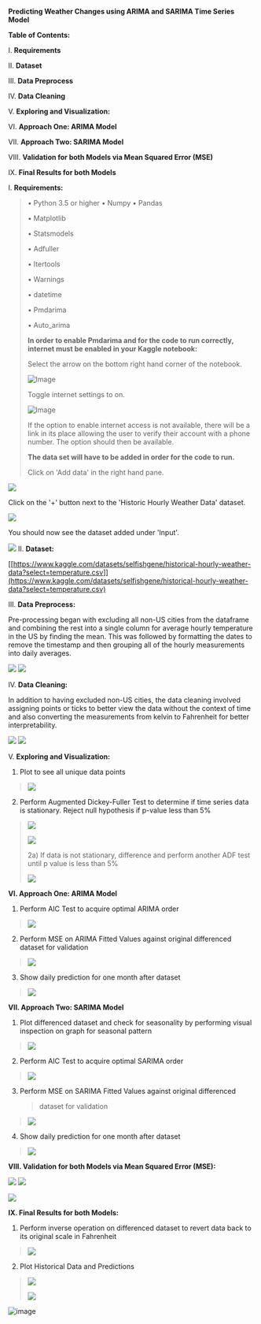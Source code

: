 **Predicting Weather Changes using ARIMA and SARIMA Time Series Model**

**Table of Contents:**

I.  **Requirements**

II. **Dataset**

III. **Data Preprocess**

IV. **Data Cleaning**

V.  **Exploring and Visualization:**

VI. **Approach One: ARIMA Model**

VII. **Approach Two: SARIMA Model**

VIII. **Validation for both Models via Mean Squared Error (MSE)**

IX. **Final Results for both Models**

I.  **Requirements:**

>• Python 3.5 or higher
>• Numpy
• Pandas
>
> 	• Matplotlib
>
> 	• Statsmodels
>
> 	• Adfuller
>
> 	• Itertools
>
> 	• Warnings
>
> 	• datetime
>
> 	• Pmdarima
>
> 	• Auto_arima
>
> **In order to enable Pmdarima and for the code to run correctly,
> internet must be enabled in your Kaggle notebook:**
>
> Select the arrow on the bottom right hand corner of the notebook.
>
> ![Image](readme/media/image24.png)
>
> Toggle internet settings to on.
>
> ![Image](readme/media/image19.png)
>
> If the option to enable internet access is not available, there will
> be a link in its place allowing the user to verify their account with
> a phone number. The option should then be available.
>
> **The data set will have to be added in order for the code to run.**
>
> Click on 'Add data' in the right hand pane.

![](readme/media/image23.png)

Click on the '+' button next to the 'Historic Hourly Weather Data'
dataset.

![](readme/media/image26.png)

You should now see the dataset added under 'Input'.

![](readme/media/image25.png)
II. **Dataset:**

[[https://www.kaggle.com/datasets/selfishgene/historical-hourly-weather-data?select=temperature.csv]](https://www.kaggle.com/datasets/selfishgene/historical-hourly-weather-data?select=temperature.csv)

III. **Data Preprocess:**

Pre-processing began with excluding all non-US cities from the dataframe
and combining the rest into a single column for average hourly
temperature in the US by finding the mean. This was followed by
formatting the dates to remove the timestamp and then grouping all of
the hourly measurements into daily averages.

![](readme/media/image10.png)
![](readme/media/image1.png)

IV. **Data Cleaning:**

In addition to having excluded non-US cities, the data cleaning involved
assigning points or ticks to better view the data without the context of
time and also converting the measurements from kelvin to Fahrenheit for
better interpretability.

![](readme/media/image16.png)
![](readme/media/image5.png)

V.  **Exploring and Visualization:**

1)  Plot to see all unique data points

> ![](readme/media/image8.png)

2)  Perform Augmented Dickey-Fuller Test to determine if time series data is stationary. Reject null hypothesis if p-value less than 5%

> ![](readme/media/image15.png)
>
> ![](readme/media/image6.png)
>
> 2a) If data is not stationary, difference and perform another ADF test
> until p value is less than 5%
>
> ![](readme/media/image22.png)

**VI. Approach One: ARIMA Model**

1)  Perform AIC Test to acquire optimal ARIMA order

> ![](readme/media/image4.png)

2)  Perform MSE on ARIMA Fitted Values against original differenced dataset for validation

> ![](readme/media/image11.png)

3)  Show daily prediction for one month after dataset

> ![](readme/media/image17.png)

**VII. Approach Two: SARIMA Model**

1)  Plot differenced dataset and check for seasonality by performing visual inspection on graph for seasonal pattern

> ![](readme/media/image13.png)

2)  Perform AIC Test to acquire optimal SARIMA order

> ![](readme/media/image12.png)

3)  Perform MSE on SARIMA Fitted Values against original differenced
    > dataset for validation

> ![](readme/media/image14.png)
4)  Show daily prediction for one month after dataset

> ![](readme/media/image3.png)

**VIII. Validation for both Models via Mean Squared Error (MSE):**

![](readme/media/image21.png)
![](readme/media/image9.png)

![](readme/media/image7.png)

**IX. Final Results for both Models:**

1)  Perform inverse operation on differenced dataset to revert data back to its original scale in Fahrenheit

> ![](readme/media/image18.png)
2)  Plot Historical Data and Predictions

> ![](readme/media/image20.png)
>
> ![](readme/media/image2.png)

![image](https://github.com/rickrekkem/WeatherForecasters/assets/109248041/c8970d5c-6c99-40b5-8ee8-6d233c6509fb)
